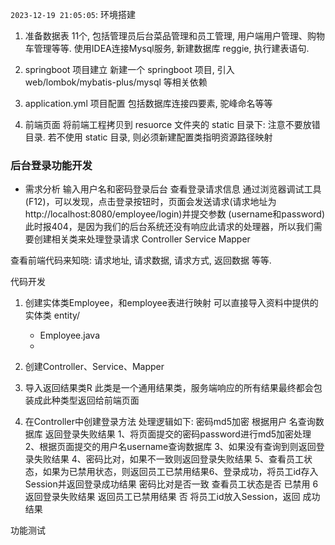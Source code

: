 `2023-12-19 21:05:05`:
环境搭建

1. 准备数据表
11个, 包括管理员后台菜品管理和员工管理, 用户端用户管理、购物车管理等等.
使用IDEA连接Mysql服务, 新建数据库 reggie, 执行建表语句.

2. springboot 项目建立
新建一个 springboot 项目, 引入 web/lombok/mybatis-plus/mysql
等相关依赖

3. application.yml 项目配置
包括数据库连接四要素, 驼峰命名等等

4. 前端页面
将前端工程拷贝到 resuorce 文件夹的 static 目录下:
注意不要放错目录.
若不使用 static 目录, 则必须新建配置类指明资源路径映射


### 后台登录功能开发
* 需求分析
输入用户名和密码登录后台
查看登录请求信息
通过浏览器调试工具 (F12)，可以发现，点击登录按钮时，页面会发送请求(请求地址为http://localhost:8080/employee/login)并提交参数 (username和password)
此时报404，是因为我们的后台系统还没有响应此请求的处理器，所以我们需要创建相关类来处理登录请求
Controller
Service
Mapper

查看前端代码来知晓:
请求地址, 请求数据, 请求方式, 返回数据 等等.

代码开发
1) 创建实体类Employee，和employee表进行映射
可以直接导入资料中提供的实体类
entity/
    - Employee.java
    - 
2) 创建Controller、Service、Mapper
3) 导入返回结果类R
此类是一个通用结果类，服务端响应的所有结果最终都会包装成此种类型返回给前端页面

4) 在Controller中创建登录方法
处理逻辑如下:
密码md5加密
根据用户
名查询数据库
返回登录失败结果
1、将页面提交的密码password进行md5加密处理
2、根据页面提交的用户名username查询数据库
3、如果没有查询到则返回登录失败结果
4、密码比对，如果不一致则返回登录失败结果
5、查看员工状态，如果为已禁用状态，则返回员工已禁用结果6、登录成功，将员工id存入Session并返回登录成功结果
密码比对是否一致
查看员工状态是否
已禁用
6
返回登录失败结果
返回员工已禁用结果
否
将员工id放入Session，返回
成功结果


功能测试